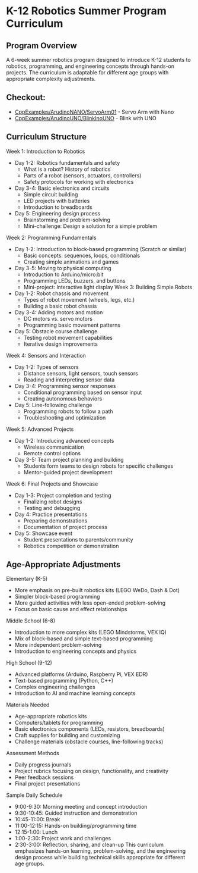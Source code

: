 # K-12 Robotics Summer Program Curriculum
## Program Overview
A 6-week summer robotics program designed to introduce K-12 students to robotics, programming, and engineering concepts through hands-on projects. The curriculum is adaptable for different age groups with appropriate complexity adjustments.

## Checkout:
- [CppExamples/ArudinoNANO/ServoArm01](CppExamples/ArudinoNANO/ServoArm01) - Servo Arm with Nano
- [CppExamples/ArudinoUNO/BlinkInoUNO](CppExamples/ArudinoUNO/BlinkInoUNO) - Blink with UNO

## Curriculum Structure

Week 1: Introduction to Robotics
* Day 1-2: Robotics fundamentals and safety
    * What is a robot? History of robotics
    * Parts of a robot (sensors, actuators, controllers)
    * Safety protocols for working with electronics
* Day 3-4: Basic electronics and circuits
    * Simple circuit building
    * LED projects with batteries
    * Introduction to breadboards
* Day 5: Engineering design process
    * Brainstorming and problem-solving
    * Mini-challenge: Design a solution for a simple problem


Week 2: Programming Fundamentals
* Day 1-2: Introduction to block-based programming (Scratch or similar)
    * Basic concepts: sequences, loops, conditionals
    * Creating simple animations and games
* Day 3-5: Moving to physical computing
    * Introduction to Arduino/micro:bit
    * Programming LEDs, buzzers, and buttons
    * Mini-project: Interactive light display
Week 3: Building Simple Robots
* Day 1-2: Robot chassis and movement
    * Types of robot movement (wheels, legs, etc.)
    * Building a basic robot chassis
* Day 3-4: Adding motors and motion
    * DC motors vs. servo motors
    * Programming basic movement patterns
* Day 5: Obstacle course challenge
    * Testing robot movement capabilities
    * Iterative design improvements


Week 4: Sensors and Interaction
* Day 1-2: Types of sensors
    * Distance sensors, light sensors, touch sensors
    * Reading and interpreting sensor data
* Day 3-4: Programming sensor responses
    * Conditional programming based on sensor input
    * Creating autonomous behaviors
* Day 5: Line-following challenge
    * Programming robots to follow a path
    * Troubleshooting and optimization


Week 5: Advanced Projects
* Day 1-2: Introducing advanced concepts
    * Wireless communication
    * Remote control options
* Day 3-5: Team project planning and building
    * Students form teams to design robots for specific challenges
    * Mentor-guided project development


Week 6: Final Projects and Showcase
* Day 1-3: Project completion and testing
    * Finalizing robot designs
    * Testing and debugging
* Day 4: Practice presentations
    * Preparing demonstrations
    * Documentation of project process
* Day 5: Showcase event
    * Student presentations to parents/community
    * Robotics competition or demonstration


## Age-Appropriate Adjustments
Elementary (K-5)
* More emphasis on pre-built robotics kits (LEGO WeDo, Dash & Dot)
* Simpler block-based programming
* More guided activities with less open-ended problem-solving
* Focus on basic cause and effect relationships

Middle School (6-8)
* Introduction to more complex kits (LEGO Mindstorms, VEX IQ)
* Mix of block-based and simple text-based programming
* More independent problem-solving
* Introduction to engineering concepts and physics

High School (9-12)
* Advanced platforms (Arduino, Raspberry Pi, VEX EDR)
* Text-based programming (Python, C++)
* Complex engineering challenges
* Introduction to AI and machine learning concepts

Materials Needed
* Age-appropriate robotics kits
* Computers/tablets for programming
* Basic electronics components (LEDs, resistors, breadboards)
* Craft supplies for building and customizing
* Challenge materials (obstacle courses, line-following tracks)

Assessment Methods
* Daily progress journals
* Project rubrics focusing on design, functionality, and creativity
* Peer feedback sessions
* Final project presentations

Sample Daily Schedule
* 9:00-9:30: Morning meeting and concept introduction
* 9:30-10:45: Guided instruction and demonstration
* 10:45-11:00: Break
* 11:00-12:15: Hands-on building/programming time
* 12:15-1:00: Lunch
* 1:00-2:30: Project work and challenges
* 2:30-3:00: Reflection, sharing, and clean-up
This curriculum emphasizes hands-on learning, problem-solving, and the engineering design process while building technical skills appropriate for different age groups.

